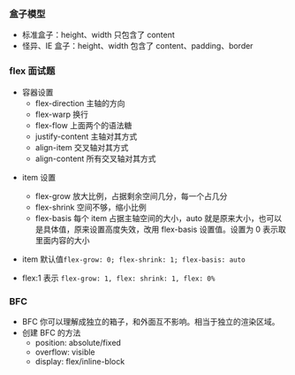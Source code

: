 ### 盒子模型

- 标准盒子：height、width 只包含了 content
- 怪异、IE 盒子：height、width 包含了 content、padding、border

### flex 面试题

- 容器设置
  - flex-direction 主轴的方向
  - flex-warp 换行
  - flex-flow 上面两个的语法糖
  - justify-content 主轴对其方式
  - align-item 交叉轴对其方式
  - align-content 所有交叉轴对其方式

* item 设置
  - flex-grow 放大比例，占据剩余空间几分，每一个占几分
  - flex-shrink 空间不够，缩小比例
  - flex-basis 每个 item 占据主轴空间的大小，auto 就是原来大小，也可以是具体值，原来设置高度失效，改用 flex-basis 设置值。设置为 0 表示取里面内容的大小
* item 默认值`flex-grow: 0; flex-shrink: 1; flex-basis: auto`

* flex:1 表示 `flex-grow: 1, flex: shrink: 1, flex: 0%`

### BFC

- BFC 你可以理解成独立的箱子，和外面互不影响。相当于独立的渲染区域。
- 创建 BFC 的方法
  - position: absolute/fixed
  - overflow: visible
  - display: flex/inline-block
